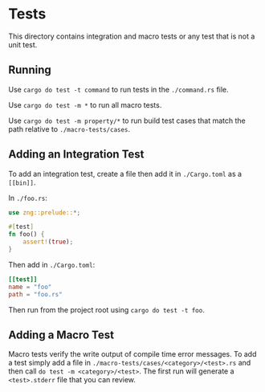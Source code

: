 # Tests

This directory contains integration and macro tests or any test that is not a unit test.

## Running

Use `cargo do test -t command` to run tests in the `./command.rs` file.

Use `cargo do test -m *` to run all macro tests.

Use `cargo do test -m property/*` to run build test cases that match the path relative to `./macro-tests/cases`.

## Adding an Integration Test

To add an integration test, create a file then add it in `./Cargo.toml` as a `[[bin]]`.

In `./foo.rs`:
```rust
use zng::prelude::*;

#[test]
fn foo() {
    assert!(true);
}
```

Then add in `./Cargo.toml`:

```toml
[[test]]
name = "foo"
path = "foo.rs"
```

Then run from the project root using `cargo do test -t foo`.

## Adding a Macro Test

Macro tests verify the write output of compile time error messages. To add a test simply add a file in
`./macro-tests/cases/<category>/<test>.rs` and then call `do test -m <category>/<test>`. The first
run will generate a `<test>.stderr` file that you can review.

